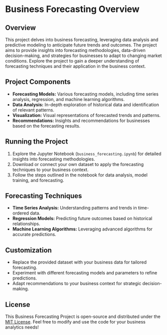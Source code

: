 # Business Forecasting Overview

## Overview

This project delves into business forecasting, leveraging data analysis and predictive modeling to anticipate future trends and outcomes. The project aims to provide insights into forecasting methodologies, data-driven decision-making, and strategies for businesses to adapt to changing market conditions. Explore the project to gain a deeper understanding of forecasting techniques and their application in the business context.

## Project Components

- **Forecasting Models:** Various forecasting models, including time series analysis, regression, and machine learning algorithms.
- **Data Analysis:** In-depth exploration of historical data and identification of relevant patterns.
- **Visualization:** Visual representations of forecasted trends and patterns.
- **Recommendations:** Insights and recommendations for businesses based on the forecasting results.

## Running the Project

1. Explore the Jupyter Notebook (`business_forecasting.ipynb`) for detailed insights into forecasting methodologies.
2. Download or connect your own dataset to apply the forecasting techniques to your business context.
3. Follow the steps outlined in the notebook for data analysis, model training, and forecasting.

## Forecasting Techniques

- **Time Series Analysis:** Understanding patterns and trends in time-ordered data.
- **Regression Models:** Predicting future outcomes based on historical relationships.
- **Machine Learning Algorithms:** Leveraging advanced algorithms for accurate predictions.

## Customization

- Replace the provided dataset with your business data for tailored forecasting.
- Experiment with different forecasting models and parameters to refine predictions.
- Adapt recommendations to your business context for strategic decision-making.

## License

This Business Forecasting Project is open-source and distributed under the [MIT License](LICENSE). Feel free to modify and use the code for your business analytics needs!

